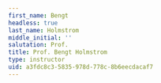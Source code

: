 ```yaml
---
first_name: Bengt
headless: true
last_name: Holmstrom
middle_initial: ''
salutation: Prof.
title: Prof. Bengt Holmstrom
type: instructor
uid: a3fdc8c3-5835-978d-778c-8b6eecdacaf7
---
```

